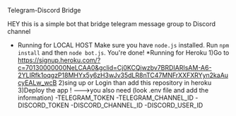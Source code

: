  Telegram-Discord Bridge

HEY this is  a simple bot that bridge telegram message group to Discord channel
* Running for LOCAL HOST
Make sure you have `node.js` installed.
Run `npm install` and then `node bot.js`. You're done!
*Running for Heroku
1)Go to https://signup.heroku.com/?c=70130000000NeLCAA0&gclid=Cj0KCQjwzbv7BRDIARIsAM-A6-2YLIRfk1oqgzP18MHYx5y6zH3wJv35dLR8nTC47MNFrXXFXRYyn2kaAucyEALw_wcB
2)sing up or Login than add this repository in heroku
3)Deploy the app !
--->you also need (look  .env file and add the information)
-TELEGRAM_TOKEN
-TELEGRAM_CHANNEL_ID
-DISCORD_TOKEN
-DISCORD_CHANNEL_ID
-DISCORD_USER_ID